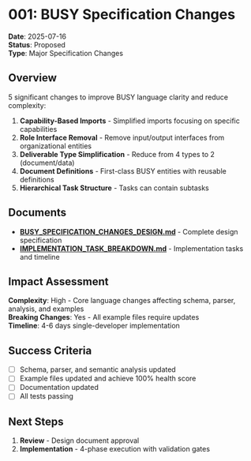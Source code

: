 # 001: BUSY Specification Changes

**Date**: 2025-07-16  
**Status**: Proposed  
**Type**: Major Specification Changes  

## Overview

5 significant changes to improve BUSY language clarity and reduce complexity:

1. **Capability-Based Imports** - Simplified imports focusing on specific capabilities
2. **Role Interface Removal** - Remove input/output interfaces from organizational entities  
3. **Deliverable Type Simplification** - Reduce from 4 types to 2 (document/data)
4. **Document Definitions** - First-class BUSY entities with reusable definitions
5. **Hierarchical Task Structure** - Tasks can contain subtasks

## Documents

- **[BUSY_SPECIFICATION_CHANGES_DESIGN.md](./BUSY_SPECIFICATION_CHANGES_DESIGN.md)** - Complete design specification
- **[IMPLEMENTATION_TASK_BREAKDOWN.md](./IMPLEMENTATION_TASK_BREAKDOWN.md)** - Implementation tasks and timeline

## Impact Assessment

**Complexity**: High - Core language changes affecting schema, parser, analysis, and examples  
**Breaking Changes**: Yes - All example files require updates  
**Timeline**: 4-6 days single-developer implementation  

## Success Criteria

- [ ] Schema, parser, and semantic analysis updated
- [ ] Example files updated and achieve 100% health score  
- [ ] Documentation updated
- [ ] All tests passing

## Next Steps

1. **Review** - Design document approval
2. **Implementation** - 4-phase execution with validation gates